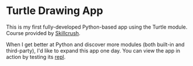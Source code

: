 # Turtle Drawing App
This is my first fully-developed Python-based app using the Turtle module. Course provided by [Skillcrush](https://skillcrush.com).

When I get better at Python and discover more modules (both built-in and third-party), I'd like to expand this app one day. You can view the app in action by testing its [repl](https://repl.it/@adriculous/Drawing-App-with-Turtle).
